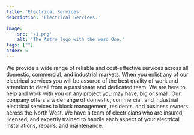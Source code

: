 ```yaml
---
title: 'Electrical Services'
description: 'Electrical Services.'

image:
    src: '/1.png' 
    alt: 'The Astro logo with the word One.'
tags: [""]
order: 5
---
```



We provide a wide range of reliable and cost-effective services across all domestic, commercial, and industrial markets. When you enlist any of our electrical services you will be assured of the best quality of work and attention to detail from a passionate and dedicated team. We are here to help and work with you on any project you may have, big or small. Our company offers a wide range of domestic, commercial, and industrial electrical services to block management, residents, and business owners across the North West. We have a team of electricians who are insured, licensed, and expertly trained to handle each aspect of your electrical installations, repairs, and maintenance.